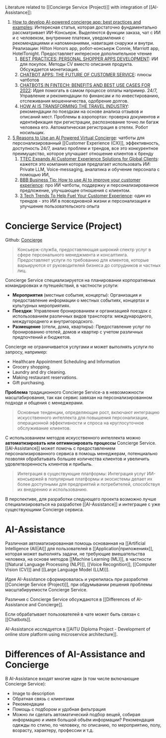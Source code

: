 Literature related to [[Concierge Service (Project)]] with integration of [[AI-Assistance]]:
1. [How to develop AI-powered concierge app: best practices and examples](https://easternpeak.com/blog/how-to-develop-ai-powered-concierge-app/): Интересная статья, которая достаточно фундаментально рассматривает ИИ-Консьерж. Выделяются функции заказа, чат с ИИ и с человеком, внутренние платежи, уведомления с рекомендациями и напоминаниями, навигация снаружи и внутри. Реализации: Hilton Honors app, робот-консьерж Connie, Marriott app, HotelTonight.
   Предоставляет интересное дополнительное чтение
	1. [BEST PRACTICES: PERSONAL SHOPPER APPS DEVELOPMENT](https://easternpeak.com/blog/personal-shopper-apps-development/): ИИ для покупок. Методы CV вместо описания продукта. Обсуждается монетизация. 
	2. [CHATBOT APPS: THE FUTURE OF CUSTOMER SERVICE](https://easternpeak.com/blog/chatbot-apps-the-future-of-customer-service/): плюсы чатботов
	3. [CHATBOTS IN FINTECH: BENEFITS AND BEST USE CASES FOR 2022](https://easternpeak.com/blog/ai-use-cases-in-travel-and-hospitality/): Идея помогать в самом процессе оплаты например. 24/7, Управление и рекомендации по финансам и по инвестированию, отслеживания мошенничества, одобрение долгов.
	4. [HOW AI IS TRANSFORMING THE TRAVEL INDUSTRY](https://easternpeak.com/blog/chatbots-in-fintech-use-cases/): рекомендации по поездкам на основе анализа отзывов и описаний мест. Проблемы в аэропортах: проверка документов и идентификация при регистрации, распознование точно ли багаж человека его. Автоматическая регистрация в отелях. Робот носильщик. 
2. [5 Reasons to Use an AI Powered Virtual Concierge](https://www.xyonix.com/blog/5-reasons-to-use-an-ai-powered-virtual-concierge): чатботы для персонализированный [[Customer Experience (CX)]], эффективность, доступность 24/7, анализ проблем и трендов, все это конкурентное преимущество, которое улучашает отношение клиентов к бренду 
	1. [TTEC Expands AI Customer Experience Solutions for Global Clients](https://www.prnewswire.com/news-releases/ttec-expands-ai-customer-experience-solutions-for-global-clients-301814980.html): кажется это компания которая предлагает использовать ИИ: Private LLM, Voice-messaging, аналатика и обучение персонала с помощью ИИ,   
	2. [BBB Business Tip: How to use AI to improve your customer experience](https://www.bbb.org/article/business/28632-bbb-business-tip-how-to-use-ai-to-improve-your-customer-experience): про ИИ чатботы, поддержку и персонализированное предложение, улучшающее отношения с клиентом.
	3. [3 Tech Trends To Help Fuel Your Customer Experience](https://www.forbes.com/sites/forbestechcouncil/2023/03/20/3-tech-trends-to-help-fuel-your-customer-experience/?sh=3236e4853ae9): один из трендов - это ИИ в повседновной жизни и персонализация и улучшение пользовательского опыта

# Concierge Service (Project)
Github: [Concierge](https://github.com/Alar-q/Concierge)

> Консьерж-служба, предоставляющая широкий спектр услуг в сфере персонального менеджмента и консалтинга. Предоставляет услуги по требованию для клиентов, которые варьируются от руководителей бизнеса до сотрудников и частных лиц.

Concierge Service специализируется на планировании корпоративных командировках и путешействий, в частности услуги:
- **Мероприятия** (местные события, концерты): Организация и предоставление информации о местных событиях, концертах и культурных мероприятиях.
- **Поездки**: Управление бронированием и организацией поездок с использованием различных видов транспорта: международного, междугороднего и внутригородского.
- **Размещение** (отели, дома, квартиры): Предоставление услуг по бронированию отелей, домов и квартир с учетом различных предпочтений и бюджетов.

Concierge не ограничивается услугами и может выполнять услуги по запросу, например:
- Healthcare Appointment Scheduling and Information
- Grocery shopping.
- Laundry and dry cleaning.
- Making restaurant reservations.
- Gift purchasing.

**Проблема** традиционного Concierge Service-а в невозможности масштабирования, так как сервис завязан на персонализированном подходе и общения с менеджерами.

 >Основные тенденции, определяющие рост, включают интеграцию искусственного интеллекта для повышения персонализации, операционной эффективности и спроса на круглосуточное обслуживание клиентов.

С использованием методов искусственного интеллекта можно **автоматизировать или оптимизировать процессы** Concierge Service. [[AI-Assistance]] может помочь с предоставлением персонализированного сервиса в помощь менеджерам, потенциально позволяя обрабатывать большее количества клиентов и увеличить удовлетворенность клиентов и прибыль.

>Интеграция в существующие платформы: Интеграция услуг ИИ-консьержей в популярные платформы и экосистемы делает их более доступными для предприятий и потребителей, способствуя их внедрению и использованию.

В перспективе, для разработки следующего проекта возможно лучше специализироваться на разработке [[AI-Assistance]] и интеграцие с уже существующими Concierge сервиса.

# AI-Assistance
Различная автоматизированная помощь основанная на [[Artificial Intelligence (AI)|AI]] для пользователей в [[Application|приложениях]], которая может выполнять задачи, не требующие вмешательства человека, на основе методов [[Machine Learning (ML)]], в частности [[Natural Language Processing (NLP)]], [[Voice Recognition]], [[Computer Vision (CV)]] and [[Large Language Model (LLM)]].

Идея AI-Assistance сформировалась и укрепилась при разработке [[Concierge Service (Project)]], при обдумывании решения проблемы масштабируемости Concierge Service. 

Различия с Concierge Service обсуждаются в [[Differences of AI-Assistance and Concierge]].

Если обрабатывает пользователей в чате может быть связан с [[Chatbots]].

AI-Assistance исследуется в [[AITU Diploma Project - Development of online store platform using microservice architecture]]. 


# Differences of AI-Assistance and Concierge
В AI-Assistance входят многие идеи (в том числе включающие Concierge Service):
- Image to description
- Обратная связь с клиентами
- Рекомендации
- Помощь с подбором и удобная фильтрация
- Можно ли сделать автоматический подбор вещей, собирая информацию и имея большой объём информации? Рекомендация одежды по стилю, по человеку, по описанию, по мероприятию, полу, возрасту, характеру, профессии и т.д.
